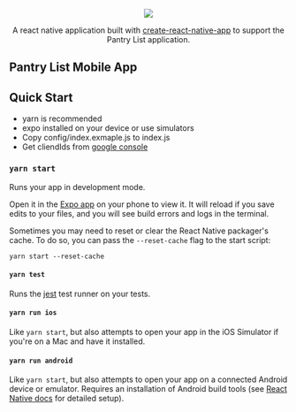 <p align="center"><img src="https://user-images.githubusercontent.com/15616532/38152314-37d2d4aa-3435-11e8-8acb-22c699886b2e.png" /></p>

<p align="center">A react native application built with <a href="https://github.com/react-community/create-react-native-app" target="_blank">create-react-native-app</a> to support the Pantry List application.</p>

## Pantry List Mobile App

## Quick Start

* yarn is recommended
* expo installed on your device or use simulators
* Copy config/index.exmaple.js to index.js
* Get cliendIds from [google console](https://console.developers.google.com)

### `yarn start`

Runs your app in development mode.

Open it in the [Expo app](https://expo.io) on your phone to view it. It will reload if you save edits to your files, and you will see build errors and logs in the terminal.

Sometimes you may need to reset or clear the React Native packager's cache. To do so, you can pass the `--reset-cache` flag to the start script:

```
yarn start --reset-cache
```

#### `yarn test`

Runs the [jest](https://github.com/facebook/jest) test runner on your tests.

#### `yarn run ios`

Like `yarn start`, but also attempts to open your app in the iOS Simulator if you're on a Mac and have it installed.

#### `yarn run android`

Like `yarn start`, but also attempts to open your app on a connected Android device or emulator. Requires an installation of Android build tools (see [React Native docs](https://facebook.github.io/react-native/docs/getting-started.html) for detailed setup).
